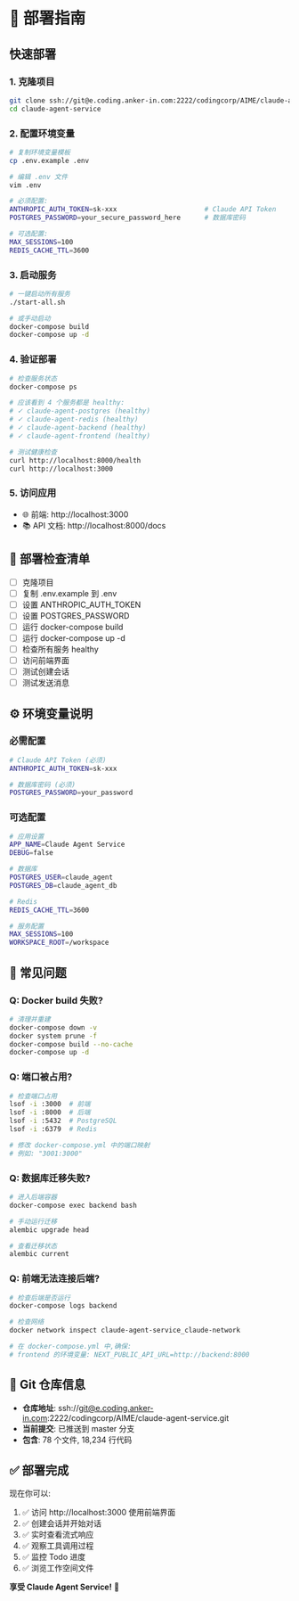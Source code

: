 # 🚀 部署指南

## 快速部署

### 1. 克隆项目

```bash
git clone ssh://git@e.coding.anker-in.com:2222/codingcorp/AIME/claude-agent-service.git
cd claude-agent-service
```

### 2. 配置环境变量

```bash
# 复制环境变量模板
cp .env.example .env

# 编辑 .env 文件
vim .env

# 必须配置:
ANTHROPIC_AUTH_TOKEN=sk-xxx                      # Claude API Token
POSTGRES_PASSWORD=your_secure_password_here      # 数据库密码

# 可选配置:
MAX_SESSIONS=100
REDIS_CACHE_TTL=3600
```

### 3. 启动服务

```bash
# 一键启动所有服务
./start-all.sh

# 或手动启动
docker-compose build
docker-compose up -d
```

### 4. 验证部署

```bash
# 检查服务状态
docker-compose ps

# 应该看到 4 个服务都是 healthy:
# ✓ claude-agent-postgres (healthy)
# ✓ claude-agent-redis (healthy)
# ✓ claude-agent-backend (healthy)
# ✓ claude-agent-frontend (healthy)

# 测试健康检查
curl http://localhost:8000/health
curl http://localhost:3000
```

### 5. 访问应用

- 🌐 前端: http://localhost:3000
- 📚 API 文档: http://localhost:8000/docs

## 🎯 部署检查清单

- [ ] 克隆项目
- [ ] 复制 .env.example 到 .env
- [ ] 设置 ANTHROPIC_AUTH_TOKEN
- [ ] 设置 POSTGRES_PASSWORD
- [ ] 运行 docker-compose build
- [ ] 运行 docker-compose up -d
- [ ] 检查所有服务 healthy
- [ ] 访问前端界面
- [ ] 测试创建会话
- [ ] 测试发送消息

## ⚙️ 环境变量说明

### 必需配置

```bash
# Claude API Token (必须)
ANTHROPIC_AUTH_TOKEN=sk-xxx

# 数据库密码 (必须)
POSTGRES_PASSWORD=your_password
```

### 可选配置

```bash
# 应用设置
APP_NAME=Claude Agent Service
DEBUG=false

# 数据库
POSTGRES_USER=claude_agent
POSTGRES_DB=claude_agent_db

# Redis
REDIS_CACHE_TTL=3600

# 服务配置
MAX_SESSIONS=100
WORKSPACE_ROOT=/workspace
```

## 🔧 常见问题

### Q: Docker build 失败?

```bash
# 清理并重建
docker-compose down -v
docker system prune -f
docker-compose build --no-cache
docker-compose up -d
```

### Q: 端口被占用?

```bash
# 检查端口占用
lsof -i :3000  # 前端
lsof -i :8000  # 后端
lsof -i :5432  # PostgreSQL
lsof -i :6379  # Redis

# 修改 docker-compose.yml 中的端口映射
# 例如: "3001:3000"
```

### Q: 数据库迁移失败?

```bash
# 进入后端容器
docker-compose exec backend bash

# 手动运行迁移
alembic upgrade head

# 查看迁移状态
alembic current
```

### Q: 前端无法连接后端?

```bash
# 检查后端是否运行
docker-compose logs backend

# 检查网络
docker network inspect claude-agent-service_claude-network

# 在 docker-compose.yml 中,确保:
# frontend 的环境变量: NEXT_PUBLIC_API_URL=http://backend:8000
```

## 📝 Git 仓库信息

- **仓库地址**: ssh://git@e.coding.anker-in.com:2222/codingcorp/AIME/claude-agent-service.git
- **当前提交**: 已推送到 master 分支
- **包含**: 78 个文件, 18,234 行代码

## ✅ 部署完成

现在你可以:
1. ✅ 访问 http://localhost:3000 使用前端界面
2. ✅ 创建会话并开始对话
3. ✅ 实时查看流式响应
4. ✅ 观察工具调用过程
5. ✅ 监控 Todo 进度
6. ✅ 浏览工作空间文件

**享受 Claude Agent Service!** 🎉
